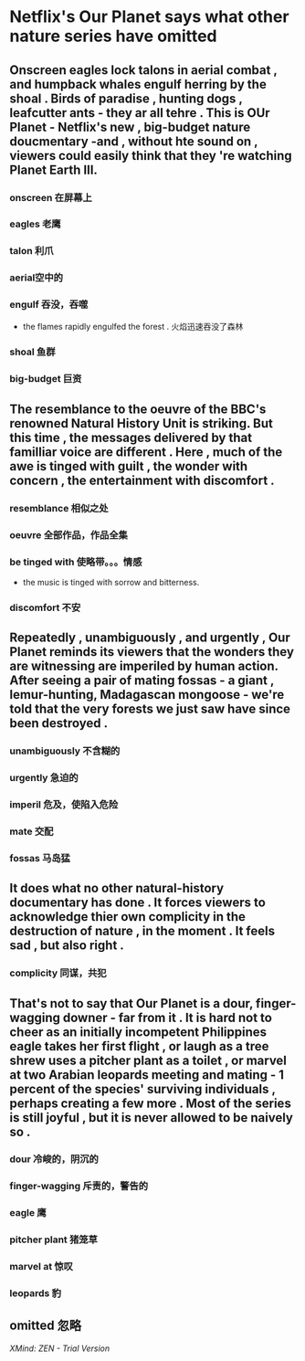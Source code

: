 # Netflix's Our Planet says what other nature series have omitted 

## Onscreen eagles lock talons in aerial combat , and humpback whales engulf herring by the shoal . Birds of paradise , hunting dogs , leafcutter ants - they ar all tehre . This is OUr Planet - Netflix's new , big-budget nature doucmentary -and , without hte sound on , viewers could easily think that they 're watching Planet Earth III.

### onscreen  在屏幕上

### eagles 老鹰

### talon  利爪

### aerial空中的

### engulf  吞没，吞噬

- the flames rapidly engulfed the forest . 火焰迅速吞没了森林

### shoal 鱼群

### big-budget   巨资

## The resemblance to the oeuvre of the BBC's renowned Natural History Unit is striking. But this time , the messages delivered by that familliar voice are different . Here , much of the awe is tinged with guilt , the wonder with concern , the entertainment with discomfort . 

### resemblance  相似之处

### oeuvre  全部作品，作品全集

### be tinged with  使略带。。。情感

- the music is tinged with sorrow and bitterness.  

### discomfort  不安

## Repeatedly , unambiguously , and urgently , Our Planet reminds its viewers  that the wonders they are witnessing are imperiled by human action. After seeing a pair of mating fossas - a giant , lemur-hunting, Madagascan mongoose - we're told that the very forests we just saw have since been destroyed . 

### unambiguously  不含糊的

### urgently 急迫的

### imperil  危及，使陷入危险

### mate  交配

### fossas  马岛猛

## It does what no other natural-history documentary has done . It forces viewers to acknowledge thier own complicity in the destruction of nature , in the moment . It feels sad , but also right . 

### complicity  同谋，共犯

## That's not to say that Our Planet is a dour, finger-wagging downer - far from it . It is hard not to cheer as an initially incompetent Philippines eagle takes her first flight , or laugh as a tree shrew uses a pitcher plant as a toilet , or marvel at two Arabian leopards meeting and mating - 1 percent of the species' surviving individuals , perhaps  creating a few more . Most of the series is still joyful , but it is never allowed to be naively so . 

### dour  冷峻的，阴沉的

### finger-wagging  斥责的，警告的

### eagle  鹰

### pitcher plant  猪笼草

### marvel at  惊叹

### leopards  豹

## omitted 忽略

*XMind: ZEN - Trial Version*
